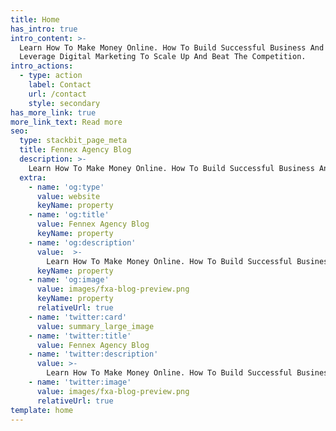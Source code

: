 ```yaml
---
title: Home
has_intro: true
intro_content: >-
  Learn How To Make Money Online. How To Build Successful Business And How To
  Leverage Digital Marketing To Scale Up And Beat The Competition.
intro_actions:
  - type: action
    label: Contact
    url: /contact
    style: secondary
has_more_link: true
more_link_text: Read more
seo:
  type: stackbit_page_meta
  title: Fennex Agency Blog
  description: >-
    Learn How To Make Money Online. How To Build Successful Business And How To Leverage Digital Marketing To Scale Up And Beat The Competition.
  extra:
    - name: 'og:type'
      value: website
      keyName: property
    - name: 'og:title'
      value: Fennex Agency Blog
      keyName: property
    - name: 'og:description'
      value:  >-
        Learn How To Make Money Online. How To Build Successful Business And How To Leverage Digital Marketing To Scale Up And Beat The Competition.
      keyName: property
    - name: 'og:image'
      value: images/fxa-blog-preview.png
      keyName: property
      relativeUrl: true
    - name: 'twitter:card'
      value: summary_large_image
    - name: 'twitter:title'
      value: Fennex Agency Blog
    - name: 'twitter:description'
      value: >-
        Learn How To Make Money Online. How To Build Successful Business And How To Leverage Digital Marketing To Scale Up And Beat The Competition.
    - name: 'twitter:image'
      value: images/fxa-blog-preview.png
      relativeUrl: true
template: home
---
```

